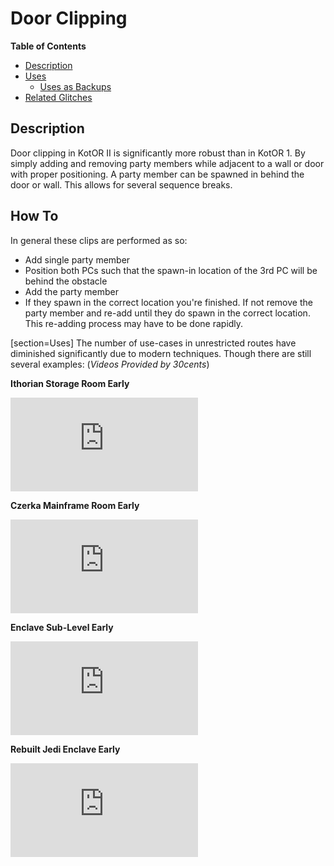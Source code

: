# Door Clipping

**Table of Contents**
- [Description](#description)
- [Uses](#uses)
  - [Uses as Backups](#uses-as-backups)
- [Related Glitches](#related-glitches) 

## Description

Door clipping in KotOR II is significantly more robust than in KotOR 1. By simply adding and removing party members while adjacent to a wall or door with proper positioning. A party member can be spawned in behind the door or wall. This allows for several sequence breaks.

## How To
In general these clips are performed as so:
* Add single party member
* Position both PCs such that the spawn-in location of the 3rd PC will be behind the obstacle
* Add the party member
* If they spawn in the correct location you're finished. If not remove the party member and re-add until they do spawn in the correct location. This re-adding process may have to be done rapidly.

[section=Uses]
The number of use-cases in unrestricted routes have diminished significantly due to modern techniques. Though there are still several examples:
(*Videos Provided by 30cents*)

**Ithorian Storage Room Early**

<div class="video-container">
    <iframe title="YouTube video player" src="https://www.youtube.com/embed/4uOgaBeN0SM" frameborder="0"></iframe>
</div>

**Czerka Mainframe Room Early**

<div class="video-container">
    <iframe title="YouTube video player" src="https://www.youtube.com/embed/2N_7Z62he-E" frameborder="0"></iframe>
</div>

**Enclave Sub-Level Early**

<div class="video-container">
    <iframe title="YouTube video player" src="https://www.youtube.com/embed/swn1NAFrHiY" frameborder="0"></iframe>
</div>

**Rebuilt Jedi Enclave Early**

<div class="video-container">
    <iframe title="YouTube video player" src="https://www.youtube.com/embed/_JLMD81PoJw" frameborder="0"></iframe>
</div>
